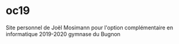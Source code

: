 # oc19
Site personnel de Joël Mosimann pour l'option complémentaire en informatique 2019-2020 gymnase du Bugnon

